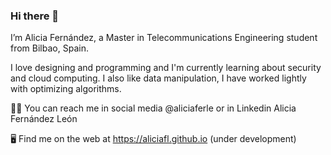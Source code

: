 ### Hi there 👋

I’m Alicia Fernández, a Master in Telecommunications Engineering student from Bilbao, Spain. 

I love designing and programming and I'm currently learning about security and cloud computing. I also like data manipulation, I have worked lightly with optimizing algorithms.

👩🏻 You can reach me in social media @aliciaferle or in Linkedin Alicia Fernández León

🖥 Find me on the web at https://aliciafl.github.io (under development)
